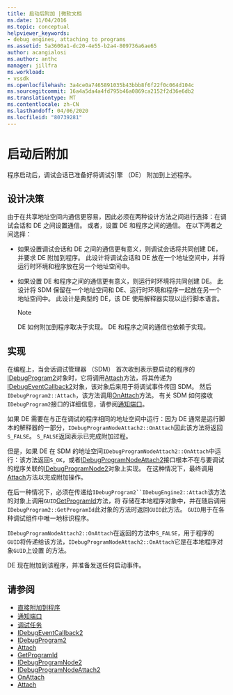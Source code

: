 ```yaml
---
title: 启动后附加 |微软文档
ms.date: 11/04/2016
ms.topic: conceptual
helpviewer_keywords:
- debug engines, attaching to programs
ms.assetid: 5a3600a1-dc20-4e55-b2a4-809736a6ae65
author: acangialosi
ms.author: anthc
manager: jillfra
ms.workload:
- vssdk
ms.openlocfilehash: 3a4ce0a7465891035b43bbb8f6f22f0c064d104c
ms.sourcegitcommit: 16a4a5da4a4fd795b46a0869ca2152f2d36e6db2
ms.translationtype: MT
ms.contentlocale: zh-CN
ms.lasthandoff: 04/06/2020
ms.locfileid: "80739281"
---
```

# <a name="attach-after-a-launch"></a>启动后附加
程序启动后，调试会话已准备好将调试引擎 （DE） 附加到上述程序。

## <a name="design-decisions"></a>设计决策
 由于在共享地址空间内通信更容易，因此必须在两种设计方法之间进行选择：在调试会话和 DE 之间设置通信。 或者，设置 DE 和程序之间的通信。 在以下两者之间选择：

- 如果设置调试会话和 DE 之间的通信更有意义，则调试会话将共同创建 DE，并要求 DE 附加到程序。 此设计将调试会话和 DE 放在一个地址空间中，并将运行时环境和程序放在另一个地址空间中。

- 如果设置 DE 和程序之间的通信更有意义，则运行时环境将共同创建 DE。 此设计将 SDM 保留在一个地址空间和 DE、运行时环境和程序一起放在另一个地址空间中。 此设计是典型的 DE，该 DE 使用解释器实现以运行脚本语言。

    > [!NOTE]
    > DE 如何附加到程序取决于实现。 DE 和程序之间的通信也依赖于实现。

## <a name="implementation"></a>实现
 在编程上，当会话调试管理器 （SDM） 首次收到表示要启动的程序的[IDebugProgram2](../../extensibility/debugger/reference/idebugprogram2.md)对象时，它将调用[Attach](../../extensibility/debugger/reference/idebugprogram2-attach.md)方法，将其传递为[IDebugEventCallback2](../../extensibility/debugger/reference/idebugeventcallback2.md)对象，该对象后来用于将调试事件传回 SDM。 然后`IDebugProgram2::Attach`，该方法调用[OnAttach](../../extensibility/debugger/reference/idebugprogramnodeattach2-onattach.md)方法。 有关 SDM 如何接收`IDebugProgram2`接口的详细信息，请参阅[通知端口](../../extensibility/debugger/notifying-the-port.md)。

 如果 DE 需要在与正在调试的程序相同的地址空间中运行：因为 DE 通常是运行脚本的解释器的一部分，`IDebugProgramNodeAttach2::OnAttach`因此该方法将返回`S_FALSE`。 `S_FALSE`返回表示已完成附加过程。

 但是，如果 DE 在 SDM 的地址空间`IDebugProgramNodeAttach2::OnAttach`中运行：该方法返回`S_OK`，或者[IDebugProgramNodeAttach2](../../extensibility/debugger/reference/idebugprogramnodeattach2.md)接口根本不在与要调试的程序关联的[IDebugProgramNode2](../../extensibility/debugger/reference/idebugprogramnode2.md)对象上实现。 在这种情况下，最终调用[Attach](../../extensibility/debugger/reference/idebugengine2-attach.md)方法以完成附加操作。

 在后一种情况下，必须在传递给`IDebugProgram2``IDebugEngine2::Attach`该方法的对象上调用`GUID`[GetProgramId](../../extensibility/debugger/reference/idebugprogram2-getprogramid.md)方法，将 存储在本地程序对象中，并在随后调用`IDebugProgram2::GetProgramId`此对象的方法时返回`GUID`此方法。 `GUID`用于在各种调试组件中唯一地标识程序。

 `IDebugProgramNodeAttach2::OnAttach`在返回的方法中`S_FALSE`，用于程序的`GUID`将传递给该方法，`IDebugProgramNodeAttach2::OnAttach`它是在本地程序对象`GUID`上设置 的方法。

 DE 现在附加到该程序，并准备发送任何启动事件。

## <a name="see-also"></a>请参阅
- [直接附加到程序](../../extensibility/debugger/attaching-directly-to-a-program.md)
- [通知端口](../../extensibility/debugger/notifying-the-port.md)
- [调试任务](../../extensibility/debugger/debugging-tasks.md)
- [IDebugEventCallback2](../../extensibility/debugger/reference/idebugeventcallback2.md)
- [IDebugProgram2](../../extensibility/debugger/reference/idebugprogram2.md)
- [Attach](../../extensibility/debugger/reference/idebugprogram2-attach.md)
- [GetProgramId](../../extensibility/debugger/reference/idebugprogram2-getprogramid.md)
- [IDebugProgramNode2](../../extensibility/debugger/reference/idebugprogramnode2.md)
- [IDebugProgramNodeAttach2](../../extensibility/debugger/reference/idebugprogramnodeattach2.md)
- [OnAttach](../../extensibility/debugger/reference/idebugprogramnodeattach2-onattach.md)
- [Attach](../../extensibility/debugger/reference/idebugengine2-attach.md)
